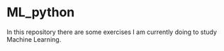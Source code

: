 # ML_python

In this repository there are some exercises I am currently doing to study Machine Learning.
